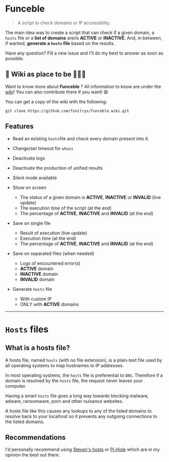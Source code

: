 # Funceble

> A script to check domains or IP accessibility.

The main idea was to create a script that can check if a given domain, a `hosts` file or a **list of domains** are/is **ACTIVE** or **INACTIVE**. And, in between, if wanted, **generate a `hosts` file** based on the results.

Have any question? Fill a new issue and I'll do my best to answer as soon as possible.

## :book: Wiki as place to be :star2::star2::star2:

Want to know more about **Funceble** ? All information to know are under the [wiki](https://github.com/funilrys/funceble/wiki)! You can also contribute there if you want! :smile:

You can get a copy of the wiki with the following:

```shell
git clone https://github.com/funilrys/funceble.wiki.git
```

## Features

- Read an existing `hosts`file and check every domain present into it.
- Change/set timeout for `whois`
- Deactivate logs
- Deactivate the production of unified results
- Silent mode available
- Show on screen

  - The status of a given domain is **ACTIVE**, **INACTIVE** or **INVALID** (live update)
  - The execution time of the script (at the end)
  - The percentage of **ACTIVE**, **INACTIVE** and **INVALID** (at the end)

- Save on single file

  - Result of execution (live update)
  - Execution time (at the end)
  - The percentage of **ACTIVE**, **INACTIVE** and **INVALID** (at the end)

- Save on separated files (when needed)

  - Logs of encountered error(s)
  - **ACTIVE** domain
  - **INACTIVE** domain
  - **INVALID** domain

- Generate `hosts` file

  - With custom IP
  - ONLY with **ACTIVE** domains

--------------------------------------------------------------------------------

# `Hosts` files

## What is a hosts file?

A hosts file, named `hosts` (with no file extension), is a plain-text file used by all operating systems to map hostnames to IP addresses.

In most operating systems, the `hosts` file is preferential to `DNS`. Therefore if a domain is resolved by the `hosts` file, the request never leaves your computer.

Having a smart `hosts` file goes a long way towards blocking malware, adware, ransomware, porn and other nuisance websites.

A hosts file like this causes any lookups to any of the listed domains to resolve back to your localhost so it prevents any outgoing connections to the listed domains.

## Recommendations

I'd personally recommend using [Steven's hosts](https://github.com/StevenBlack/hosts) or [Pi-Hole](https://github.com/pi-hole/pi-hole) which are in my opinion the best out there.
